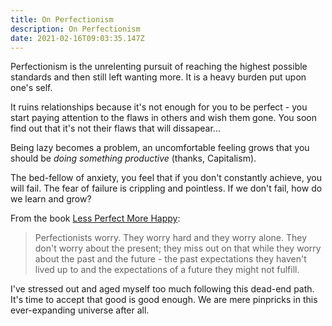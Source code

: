 ```yaml
---
title: On Perfectionism
description: On Perfectionism
date: 2021-02-16T09:03:35.147Z
---
```

Perfectionism is the unrelenting pursuit of reaching the highest possible standards and then still left wanting more.  It is a heavy burden put upon one's self.  

It ruins relationships because it's not enough for you to be perfect - you start paying attention to the flaws in others and wish them gone.  You soon find out that it's not their flaws that will dissapear...

Being lazy becomes a problem, an uncomfortable feeling grows that you should be *doing something productive* (thanks, Capitalism).

The bed-fellow of anxiety, you feel that if you don't constantly achieve, you will fail.  The fear of failure is crippling and pointless.  If we don't fail, how do we learn and grow?

From the book [Less Perfect More Happy](https://smile.amazon.co.uk/Less-Perfect-More-Happy-Chris/dp/0957612370):

> Perfectionists worry.  They worry hard and they worry alone.  They don't worry about the present; they miss out on that while they worry about the past and the future - the past expectations they haven't lived up to and the expectations of a future they might not fulfill.

I've stressed out and aged myself too much following this dead-end path.  It's time to accept that good is good enough.  We are mere pinpricks in this ever-expanding universe after all.
